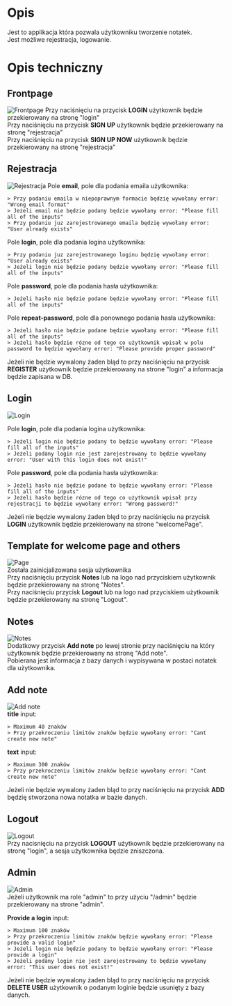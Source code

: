 # Opis  
Jest to applikacja która pozwala użytkowniku tworzenie notatek.  
Jest możliwe rejestracja, logowanie.

# Opis techniczny  
## Frontpage  
![Frontpage](/readme_img/frontpage.png)
Przy naciśnięciu na przycisk **LOGIN** użytkownik będzie przekierowany na stronę "login"  
Przy naciśnięciu na przycisk **SIGN UP** użytkownik będzie przekierowany na stronę "rejestracja"   
Przy naciśnięciu na przycisk **SIGN UP NOW** użytkownik będzie przekierowany na stronę "rejestracja"   
## Rejestracja
![Rejestracja](/readme_img/rejestracja.png)
Pole **email**, pole dla podania emaila użytkownika:  

    > Przy podaniu emaila w niepoprawnym formacie będzię wywołany error: "Wrong email format"  
    > Jeżeli email nie będzie podany będzie wywołany error: "Please fill all of the inputs" 
    > Przy podaniu juz zarejestrowanego emaila będzię wywołany error: "User already exists"  
  
Pole **login**, pole dla podania logina użytkownika:  
    
    > Przy podaniu juz zarejestrowanego loginu będzię wywołany error: "User already exists"  
    > Jeżeli login nie będzie podany będzie wywołany error: "Please fill all of the inputs"  

Pole **password**, pole dla podania hasła użytkownika:  

    > Jeżeli hasło nie będzie podane będzie wywołany error: "Please fill all of the inputs"  

Pole **repeat-password**, pole dla ponownego podania hasła użytkownika:  

    > Jeżeli hasło nie będzie podane będzie wywołany error: "Please fill all of the inputs"  
    > Jeżeli hasło będzie rózne od tego co użytkownik wpisał w polu password to będzie wywołany error: "Please provide proper password"  

 Jeżeli nie będzie wywalony żaden bląd to przy naciśnięciu na przycisk **REGISTER** użytkownik będzie przekierowany na strone "login" a informacja będzie zapisana w DB.  

## Login
![Login](/readme_img/login.png)

Pole **login**, pole dla podania logina użytkownika:  
    
    > Jeżeli login nie będzie podany to będzie wywołany error: "Please fill all of the inputs" 
    > Jeżeli podany login nie jest zarejestrowany to będzie wywołany error: "User with this login does not exist!"

Pole **password**, pole dla podania hasła użytkownika:

    > Jeżeli hasło nie będzie podane to będzie wywołany error: "Please fill all of the inputs"    
    > Jeżeli hasło będzie rózne od tego co użytkownik wpisał przy rejestracji to będzie wywołany error: "Wrong password!"  

 Jeżeli nie będzie wywalony żaden blęd to przy naciśnięciu na przycisk **LOGIN** użytkownik będzie przekierowany na strone "welcomePage".   
  
## Template for welcome page and others 
![Page](/readme_img/page.png)  
Została zainicjalizowana sesja użytkownika   
Przy naciśnięciu przycisk **Notes** lub na logo nad przyciskiem użytkownik będzie przekierowany na stronę "Notes".    
Przy naciśnięciu przycisk **Logout** lub na logo nad przyciskiem użytkownik będzie przekierowany na stronę "Logout".    


## Notes    
![Notes](/readme_img/notes.png)   
Dodatkowy przycisk **Add note** po lewej stronie przy naciśnięciu na który użytkownik będzie przekierowany na stronę "Add note".     
Pobierana jest informacja z bazy danych i wypisywana w postaci notatek dla użytkownika.    
   
## Add note    
![Add note](/readme_img/add_note.png)  
**title** input:

    > Maximum 40 znaków  
    > Przy przekroczeniu limitów znaków będzie wywołany error: "Cant create new note"  
  
**text** input:  

    > Maximum 300 znaków  
    > Przy przekroczeniu limitów znaków będzie wywołany error: "Cant create new note"  
 
 Jeżeli nie będzie wywalony żaden bląd to przy naciśnięciu na przycisk **ADD** będzię stworzona nowa notatka w bazie danych.  
  
## Logout  
![Logout](/readme_img/logout.png)  
Przy nacisnięciu na przycisk **LOGOUT** użytkownik będzie przekierowany na stronę "login", a sesja użytkownika będzie zniszczona.  
  
## Admin  
![Admin](/readme_img/admin.png)  
Jeżeli użytkownik ma role "admin" to przy użyciu "/admin" będzie przekierowany na strone "admin". 

**Provide a login** input:

    > Maximum 100 znaków  
    > Przy przekroczeniu limitów znaków będzie wywołany error: "Please provide a valid login"  
    > Jeżeli login nie będzie podany to będzie wywołany error: "Please provide a login" 
    > Jeżeli podany login nie jest zarejestrowany to będzie wywołany error: "This user does not exist!"

Jeżeli nie będzie wywalony żaden bląd to przy naciśnięciu na przycisk **DELETE USER** użytkownik o podanym loginie będzie usunięty z bazy danych.  
